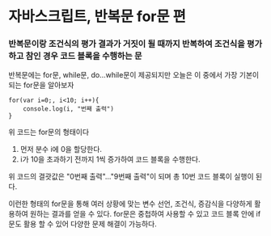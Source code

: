 # 자바스크립트, 반복문 for문 편

### 반복문이랑 조건식의 평가 결과가 거짓이 될 때까지 반복하여 조건식을 평가하고 참인 경우 코드 블록을 수행하는 문

반복문에는 for문, while문, do...while문이 제공되지만 오늘은 이 중에서 가장 기본이 되는 for문을 알아보자

```
for(var i=0;, i<10; i++){
    console.log(i, "번째 출력")
}
```

위 코드는 for문의 형태이다

1. 먼저 분수 i에 0을 할당한다.
2. i가 10을 초과하기 전까지 1씩 증가하여 코드 블록을 수행한다.

위 코드의 결괏값은 "0번째 출력"..."9번째 출력"이 되며 총 10번 코드 블록이 실행이 된다.

이런한 형태의 for문을 통해 여러 상황에 맞는 변수 선언, 조건식, 증감식을 다양하게 활용하여 원하는 결과를 얻을 수 있다.
for문은 중첩하여 사용할 수 있고 코드 블록 안에 if문도 활용 할 수 있어 다양한 문제 해결이 가능하다.
